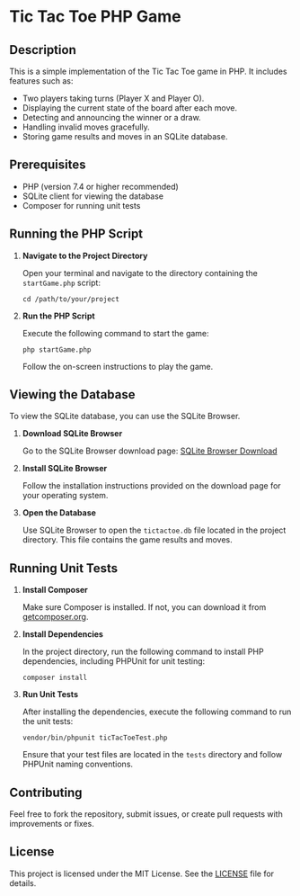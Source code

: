 # Tic Tac Toe PHP Game

## Description

This is a simple implementation of the Tic Tac Toe game in PHP. It includes features such as:

- Two players taking turns (Player X and Player O).
- Displaying the current state of the board after each move.
- Detecting and announcing the winner or a draw.
- Handling invalid moves gracefully.
- Storing game results and moves in an SQLite database.

## Prerequisites

- PHP (version 7.4 or higher recommended)
- SQLite client for viewing the database
- Composer for running unit tests

## Running the PHP Script

1. **Navigate to the Project Directory**

   Open your terminal and navigate to the directory containing the `startGame.php` script:

   `cd /path/to/your/project`

2. **Run the PHP Script**

   Execute the following command to start the game:

   `php startGame.php`

   Follow the on-screen instructions to play the game.

## Viewing the Database

To view the SQLite database, you can use the SQLite Browser.

1. **Download SQLite Browser**

   Go to the SQLite Browser download page: [SQLite Browser Download](https://sqlitebrowser.org/dl/)

2. **Install SQLite Browser**

   Follow the installation instructions provided on the download page for your operating system.

3. **Open the Database**

   Use SQLite Browser to open the `tictactoe.db` file located in the project directory. This file contains the game results and moves.

## Running Unit Tests

1. **Install Composer**

   Make sure Composer is installed. If not, you can download it from [getcomposer.org](https://getcomposer.org/download/).

2. **Install Dependencies**

   In the project directory, run the following command to install PHP dependencies, including PHPUnit for unit testing:

   `composer install`

3. **Run Unit Tests**

   After installing the dependencies, execute the following command to run the unit tests:

   `vendor/bin/phpunit ticTacToeTest.php`

   Ensure that your test files are located in the `tests` directory and follow PHPUnit naming conventions.

## Contributing

Feel free to fork the repository, submit issues, or create pull requests with improvements or fixes.

## License

This project is licensed under the MIT License. See the [LICENSE](LICENSE) file for details.

